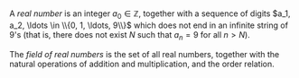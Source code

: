 A *real number* is an integer $a_0\in\mathbb Z$, together with a sequence of digits $a_1, a_2, \ldots \in \\{0, 1, \ldots, 9\\}$ which does not end in an infinite string of $9$'s (that is, there does not exist $N$ such that $a_n = 9$ for all $n > N$).

The *field of real numbers* is the set of all real numbers, together with the natural operations of addition and multiplication, and the order relation.
